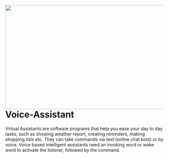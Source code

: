 <img align="right"  width="545" height="330" src="https://user-images.githubusercontent.com/97840653/149672536-690d4d62-0b33-4194-81d6-9ebbbc46bf9a.jpg" /> </a>
# Voice-Assistant
Virtual Assistants are software programs that help you ease your day to day tasks, such as showing weather report, creating reminders, making shopping lists etc. They can take commands via text (online chat bots) or by voice. Voice based intelligent assistants need an invoking word or wake word to activate the listener, followed by the command.

